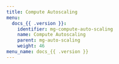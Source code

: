 ```yaml
---
title: Compute Autoscaling
menu:
  docs_{{ .version }}:
    identifier: mg-compute-auto-scaling
    name: Compute Autoscaling
    parent: mg-auto-scaling
    weight: 46
menu_name: docs_{{ .version }}
---
```

